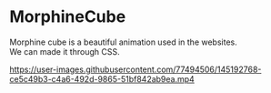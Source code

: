 # MorphineCube

<p>Morphine cube is a beautiful animation used in the websites.</br>
We can made it through CSS.</p>





https://user-images.githubusercontent.com/77494506/145192768-ce5c49b3-c4a6-492d-9865-51bf842ab9ea.mp4

